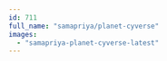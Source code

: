 ```yaml
---
id: 711
full_name: "samapriya/planet-cyverse"
images: 
  - "samapriya-planet-cyverse-latest"
---
```

